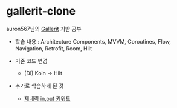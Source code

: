 # gallerit-clone                      
auron567님의 [Gallerit](https://github.com/auron567/Gallerit) 기반 공부                         
- 학습 내용 : Architecture Components, MVVM, Coroutines, Flow, Navigation, Retrofit, Room, Hilt                 
                                    
                                                                       
                                                                       
- 기존 코드 변경                        
  - (DI) Koin -> Hilt               
                                                                    
                                                                    
                                                                    
- 추가로 학습하게 된 것                        
  - [제네릭 in,out 키워드](https://hungseong.tistory.com/30)           

          
